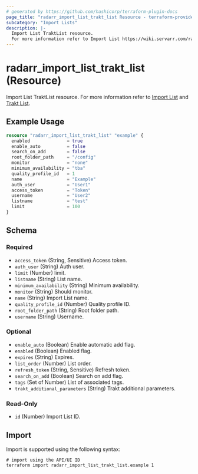 ```yaml
---
# generated by https://github.com/hashicorp/terraform-plugin-docs
page_title: "radarr_import_list_trakt_list Resource - terraform-provider-radarr"
subcategory: "Import Lists"
description: |-
  Import List TraktList resource.
  For more information refer to Import List https://wiki.servarr.com/radarr/settings#import-lists and Trakt List https://wiki.servarr.com/radarr/supported#traktlistimport.
---
```


# radarr_import_list_trakt_list (Resource)

<!-- subcategory:Import Lists -->
Import List TraktList resource.
For more information refer to [Import List](https://wiki.servarr.com/radarr/settings#import-lists) and [Trakt List](https://wiki.servarr.com/radarr/supported#traktlistimport).

## Example Usage

```terraform
resource "radarr_import_list_trakt_list" "example" {
  enabled              = true
  enable_auto          = false
  search_on_add        = false
  root_folder_path     = "/config"
  monitor              = "none"
  minimum_availability = "tba"
  quality_profile_id   = 1
  name                 = "Example"
  auth_user            = "User1"
  access_token         = "Token"
  username             = "User2"
  listname             = "test"
  limit                = 100
}
```

<!-- schema generated by tfplugindocs -->
## Schema

### Required

- `access_token` (String, Sensitive) Access token.
- `auth_user` (String) Auth user.
- `limit` (Number) limit.
- `listname` (String) List name.
- `minimum_availability` (String) Minimum availability.
- `monitor` (String) Should monitor.
- `name` (String) Import List name.
- `quality_profile_id` (Number) Quality profile ID.
- `root_folder_path` (String) Root folder path.
- `username` (String) Username.

### Optional

- `enable_auto` (Boolean) Enable automatic add flag.
- `enabled` (Boolean) Enabled flag.
- `expires` (String) Expires.
- `list_order` (Number) List order.
- `refresh_token` (String, Sensitive) Refresh token.
- `search_on_add` (Boolean) Search on add flag.
- `tags` (Set of Number) List of associated tags.
- `trakt_additional_parameters` (String) Trakt additional parameters.

### Read-Only

- `id` (Number) Import List ID.

## Import

Import is supported using the following syntax:

```shell
# import using the API/UI ID
terraform import radarr_import_list_trakt_list.example 1
```

